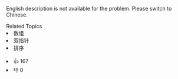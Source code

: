<p>English description is not available for the problem. Please switch to Chinese.</p>

<div><div>Related Topics</div><div><li>数组</li><li>双指针</li><li>排序</li></div></div><br><div><li>👍 167</li><li>👎 0</li></div>